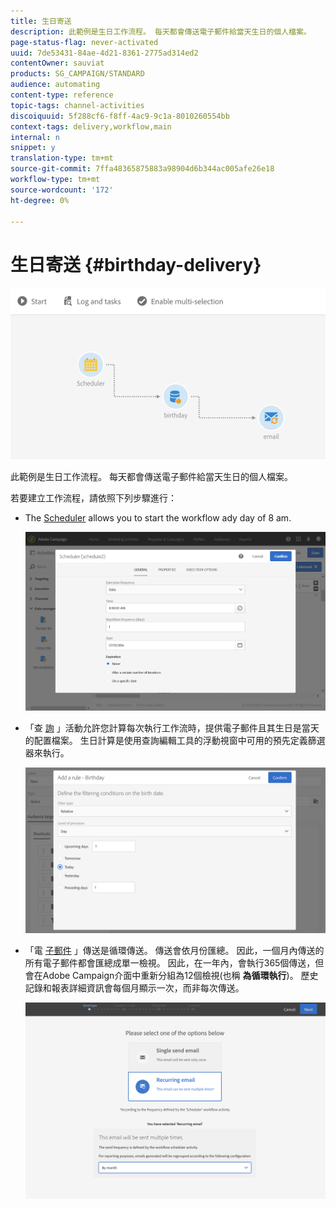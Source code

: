 ```yaml
---
title: 生日寄送
description: 此範例是生日工作流程。 每天都會傳送電子郵件給當天生日的個人檔案。
page-status-flag: never-activated
uuid: 7de53431-84ae-4d21-8361-2775ad314ed2
contentOwner: sauviat
products: SG_CAMPAIGN/STANDARD
audience: automating
content-type: reference
topic-tags: channel-activities
discoiquuid: 5f288cf6-f8ff-4ac9-9c1a-8010260554bb
context-tags: delivery,workflow,main
internal: n
snippet: y
translation-type: tm+mt
source-git-commit: 7ffa48365875883a98904d6b344ac005afe26e18
workflow-type: tm+mt
source-wordcount: '172'
ht-degree: 0%

---
```



# 生日寄送 {#birthday-delivery}

![](assets/wkf_delivery_example_1.png)

此範例是生日工作流程。 每天都會傳送電子郵件給當天生日的個人檔案。

若要建立工作流程，請依照下列步驟進行：

* The [Scheduler](../../automating/using/scheduler.md) allows you to start the workflow ady day of 8 am.

   ![](assets/wkf_delivery_example_2.png)

* 「查 [詢](../../automating/using/query.md) 」活動允許您計算每次執行工作流時，提供電子郵件且其生日是當天的配置檔案。 生日計算是使用查詢編輯工具的浮動視窗中可用的預先定義篩選器來執行。

   ![](assets/wkf_delivery_example_3.png)

* 「電 [子郵件](../../automating/using/email-delivery.md) 」傳送是循環傳送。 傳送會依月份匯總。 因此，一個月內傳送的所有電子郵件都會匯總成單一檢視。 因此，在一年內，會執行365個傳送，但會在Adobe Campaign介面中重新分組為12個檢視(也稱 **為循環執行**)。 歷史記錄和報表詳細資訊會每個月顯示一次，而非每次傳送。

   ![](assets/wkf_delivery_example_4.png)
